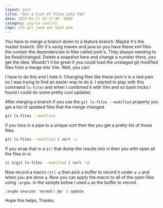 ```yaml
---
layout: post
title: "Git a list of files into Vim"
date: 2015-01-27 10:17:00 -0800
category: source control
tags: vim git java xml bash pom
---
```


You have to merge a branch down to a feature branch. Maybe it's the master branch. Oh! it's using maven and java so you have these xml files the contain the dependencies in files called pom's. They always needing to be fixed/changed. Delete a snapshot here and change a number there, you get the idea. Wouldn't it be great if you could load the unstaged git modified files from a merge into Vim. Well, you can!

<!--more-->

I have to do this and I hate it. Changing files like these pom's is a real pain so I was trying to find an easier way to do it. I started to play with this command ```ls-files``` and when I combined it with Vim and so bash tricks I found I could do some pretty cool updates.

After merging a branch if you use the ```git ls-files --modified``` property you get a list of updated files that the merge changed.

```bash
git ls-files --modified
```

if you toss in a pipe to a unique sort then the you get a pretty list of those files.
```bash
git ls-files --modified | sort -u
```

If you wrap that in a ```$()``` that dump the results into vi then you with open all the files in vi.

```bash
vi $(git ls-files --modified | sort -u)
```

Now record a macro ```ctrl-q``` then pick a buffer to record it under ```a-z``` and when you are done ```q```. Now you can apply the macro to all of the open files using ```:argdo```. In the sample below I used ```a``` as the buffer to record.

```vi
:argdo execute 'normal! @a' | update
```

Hope this helps, Thanks.
